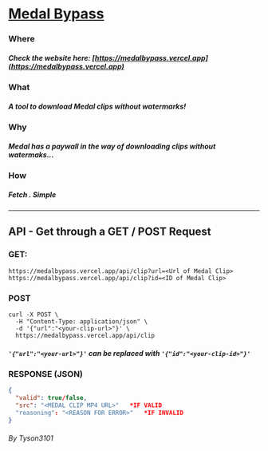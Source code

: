 # [Medal Bypass](https://medalbypass.web.app)

### Where

##### Check the website here: [https://medalbypass.vercel.app](https://medalbypass.vercel.app)

### What

##### A tool to download Medal clips without watermarks!

### Why

##### Medal has a paywall in the way of downloading clips without watermaks...

### How

##### Fetch . Simple

---

## API - Get through a GET / POST Request

### GET:

`https://medalbypass.vercel.app/api/clip?url=<Url of Medal Clip>`
`https://medalbypass.vercel.app/api/clip?id=<ID of Medal Clip>`

### POST

```
curl -X POST \
  -H "Content-Type: application/json" \
  -d '{"url":"<your-clip-url>"}' \
  https://medalbypass.vercel.app/api/clip
```

##### `'{"url":"<your-url>"}'` can be replaced with `'{"id":"<your-clip-id>"}'`

### RESPONSE (JSON)

```json
{
  "valid": true/false,
  "src": "<MEDAL CLIP MP4 URL>"   *IF VALID
  "reasoning": "<REASON FOR ERROR>"   *IF INVALID
}
```

###### By Tyson3101
